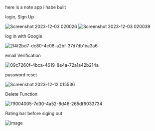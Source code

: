 
here is a note app i habe built 

login, Sign Up 

![Screenshot 2023-12-03 020026](https://github.com/Amjadyabroudi128/pushNotification-/assets/61939508/01aace38-e659-4bda-9c9c-b114a7b3a123) 
![Screenshot 2023-12-03 020039](https://github.com/Amjadyabroudi128/pushNotification-/assets/61939508/c5516295-5737-4212-9a88-9e7e3e69b776)

log in with Google 

![2f4f2bd7-dc80-4c08-a2bf-37d7db1ba3a6](https://github.com/Amjadyabroudi128/pushNotification-/assets/61939508/eeeafb50-f029-4de2-b129-49be427d7658)

email Verification 

![09c7260f-4bca-4619-8e4a-72a1a42b214a](https://github.com/Amjadyabroudi128/pushNotification-/assets/61939508/c9c3a046-30cc-467f-8d8f-43fe0eb6d77f)

password reset 

![Screenshot 2023-12-12 015536](https://github.com/Amjadyabroudi128/pushNotification-/assets/61939508/fd7520b8-93e7-46e1-a079-fe1e8da430cd)

Delete Function 

![79004005-7d30-4a52-8d46-265df6033734](https://github.com/Amjadyabroudi128/pushNotification-/assets/61939508/38f00f6c-6054-457e-9d4b-0a58844b61a5)

Rating bar before siging out 

![image](https://github.com/Amjadyabroudi128/noteapp/assets/61939508/3f17f3e7-4c1b-45b5-93d7-1bcb24dca667)
